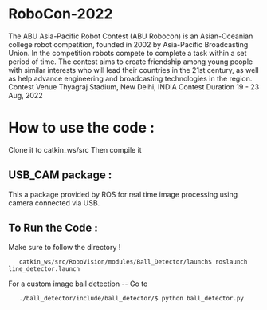 # RoboCon-2022

The ABU Asia-Pacific Robot Contest (ABU Robocon) is an Asian-Oceanian college robot competition, founded in 2002 by Asia-Pacific Broadcasting Union. In the competition robots compete to complete a task within a set period of time. The contest aims to create friendship among young people with similar interests who will lead their countries in the 21st century, as well as help advance engineering and broadcasting technologies in the region.
Contest Venue
Thyagraj Stadium, New Delhi,
INDIA
Contest Duration
19 - 23 Aug, 2022

# How to use the code : 

Clone it to catkin_ws/src
Then compile it

<h2><B>USB_CAM package :</B></h2>
This a package provided by ROS for real time image processing using camera connected via USB. 

<h2><B>To Run the Code :</B></h2>

Make sure to follow the directory  !
 
       catkin_ws/src/RoboVision/modules/Ball_Detector/launch$ roslaunch line_detector.launch

For a custom image ball detection -- Go to  
       
       ./ball_detector/include/ball_detector/$ python ball_detector.py
